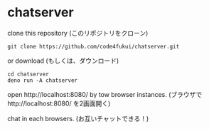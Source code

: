 # chatserver

clone this repository (このリポジトリをクローン)
```
git clone https://github.com/code4fukui/chatserver.git
```
or download (もしくは、ダウンロード)

```
cd chatserver
deno run -A chatserver
```

open http://localhost:8080/ by tow browser instances. (ブラウザで http://localhost:8080/ を2画面開く)

chat in each browsers. (お互いチャットできる！)

